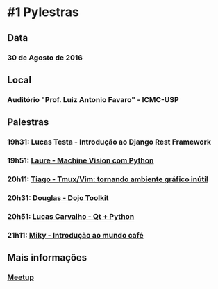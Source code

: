 # #1 Pylestras

## Data
### 30 de Agosto de 2016

## Local
### Auditório "Prof. Luiz Antonio Favaro" - ICMC-USP

## Palestras
### 19h31: Lucas Testa - Introdução ao Django Rest Framework
### 19h51: [Laure - Machine Vision com Python](https://speakerdeck.com/laurestk/machine-vision-com-python)
### 20h11: [Tiago - Tmux/Vim: tornando ambiente gráfico inútil](https://speakerdeck.com/tiagoamartins/tmux-e-vim)
### 20h31: [Douglas - Dojo Toolkit](https://speakerdeck.com/douglasshimada/dojo-toolkit)
### 20h51: [Lucas Carvalho - Qt + Python](https://speakerdeck.com/zsinx6/qt-plus-python)
### 21h11: [Miky - Introdução ao mundo café](https://docs.google.com/presentation/d/1seHaZte952aTbisw1Qy565KnRVoSPFUzJw_3QkFtirk/edit)

## Mais informações
### [Meetup](http://www.meetup.com/pt-BR/grupy-sanca/events/233138918/)

